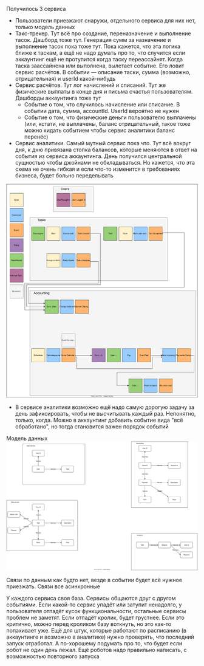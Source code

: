 Получилось 3 сервиса
- Пользователи приезжают снаружи, отдельного сервиса для них нет, только модель данных
- Такс-трекер. Тут всё про создание, переназначение и выполнение тасок. Дашборд тоже тут. Генерация сумм за назначение и выполнение тасок пока тоже тут. Пока кажется, что эта логика ближе к таскам, а ещё не надо думать про то, что случится если аккаунтинг ещё не протупится когда таску переассайнят. Когда таска заассайнена или выполнена, вылетает событие. Его ловит сервис расчётов. В событии — описание таски, сумма (возможно, отрицательная) и userId какой-нибудь
- Сервис расчётов. Тут лог начислений и списаний. Тут же физические выплаты в конце дня и письма счастья пользователям. Дашборды аккаунтинга тоже тут
	- Событие о том, что случилось начисление или списание. В событии дата, сумма, accountId. UserId вероятно не нужен
	- Событие о том, что физические деньги пользователю выплачены (или, кстати, не выплачены, баланс отрицательный, такое тоже можно кидать событием чтобы сервис аналитики баланс перенёс)
- Сервис аналитики. Самый мутный сервис пока что. Тут всё вокруг дня, к дню привязана стопка балансов, которые меняются в ответ на события из сервиса аккаунтинга. День получился центральной сущностью чтобы джойнами не обкладываться. Но кажется, что эта схема не очень гибкая и если что-то изменится в требованиях бизнеса, будет больно переделывать

![EventStorming0.svg](EventStorming.svg)

- В сервисе аналитики возможно ещё надо самую дорогую задачу за день зафиксировать, чтобы не высчитывать каждый раз. Непонятно, только, когда. Можно в аккаунтинг добавить событие вида "всё обработано", но тогда становится важен порядок событий



Модель данных
![DataModel0.svg](DataModel0.svg)

Связи по данным как будто нет, везде в событии будет всё нужное приезжать. Связи все асинхронные

У каждого сервиса своя база. Сервисы общаются друг с другом событиями. Если какой-то сервис упадёт или затупит ненадолго, у пользователя отпадёт кусок функциональности, остальные сервисы проблем не заметят. Если отпадёт кролик, будет грустнее. Если это критично, можно перед кроликом базу воткнуть, но это как-то попахивает уже. Ещё для штук, которые работают по расписанию (в аккаунтинге и возможно в аналитике) нужно проверять, что последний запуск отработал. А по-хорошему подумать про то, что будет если робот не один день лежал.
Ещё роботов надо правильно написать, с возможностью повторного запуска